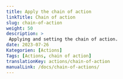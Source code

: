 ```yaml
---
title: Apply the chain of action
linkTitle: Chain of action
slug: chain-of-action
weight: 50
description: >
 Applying and setting the chain of action.
date: 2023-07-26
Kategorien: [Actions]
Tags: [Actions, chain of action]
translationKey: actions/chain-of-action
manualLink: /docs/chain-of-actions/
---
```

<script>
  window.location.href = "/docs/chain-of-actions/";
</script>
